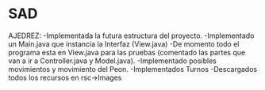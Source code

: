 # SAD
AJEDREZ:
-Implementada la futura estructura del proyecto.
-Implementado un Main.java que instancia la Interfaz (View.java)
-De momento todo el programa esta en View.java para las pruebas (comentado las partes que van a ir a Controller.java y Model.java).
-Implementado posibles movimientos y movimiento del Peon.
-Implementados Turnos
-Descargados todos los recursos en rsc->Images




